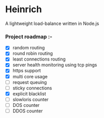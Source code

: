 # Heinrich

A lightweight load-balance written in Node.js


### Project roadmap :-

- [x] random routing
- [x] round robin routing
- [x] least connections routing
- [x] server health monitoring using tcp pings
- [x] https support
- [x] multi core usage
- [ ] request queuing
- [ ] sticky connections
- [x] explicit blacklist
- [ ] slowloris counter
- [ ] DOS counter
- [ ] DDOS counter